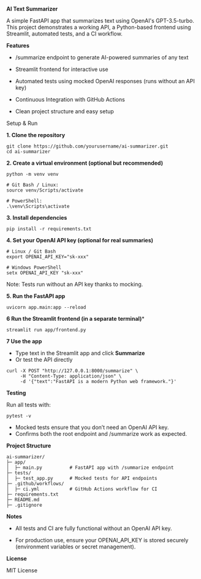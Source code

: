**AI Text Summarizer**

A simple FastAPI app that summarizes text using OpenAI's GPT-3.5-turbo.
This project demonstrates a working API, a Python-based frontend using Streamlit, automated tests, and a CI workflow.

**Features**

- /summarize endpoint to generate AI-powered summaries of any text

- Streamlit frontend for interactive use

- Automated tests using mocked OpenAI responses (runs without an API key)

- Continuous Integration with GitHub Actions

- Clean project structure and easy setup

Setup & Run

**1. Clone the repository**

```
git clone https://github.com/yourusername/ai-summarizer.git
cd ai-summarizer
``````


**2. Create a virtual environment (optional but recommended)**
``````
python -m venv venv

# Git Bash / Linux:
source venv/Scripts/activate

# PowerShell:
.\venv\Scripts\activate
``````


**3. Install dependencies**
``````
pip install -r requirements.txt
``````

**4. Set your OpenAI API key (optional for real summaries)**
``````
# Linux / Git Bash
export OPENAI_API_KEY="sk-xxx"

# Windows PowerShell
setx OPENAI_API_KEY "sk-xxx"
``````

Note: Tests run without an API key thanks to mocking.

**5. Run the FastAPI app**
``````
uvicorn app.main:app --reload
``````
**6 Run the Streamlit frontend (in a separate terminal)***
```
streamlit run app/frontend.py
```

**7 Use the app**
- Type text in the Streamlit app and click **Summarize**
- Or test the API directly
``````
curl -X POST "http://127.0.0.1:8000/summarize" \
     -H "Content-Type: application/json" \
     -d '{"text":"FastAPI is a modern Python web framework."}'
``````
**Testing**

Run all tests with:
``````
pytest -v
``````

- Mocked tests ensure that you don’t need an OpenAI API key.
- Confirms both the root endpoint and /summarize work as expected.

**Project Structure**
```text
ai-summarizer/
├─ app/
│  ├─ main.py          # FastAPI app with /summarize endpoint
├─ tests/
│  ├─ test_app.py      # Mocked tests for API endpoints
├─ .github/workflows/
│  ├─ ci.yml           # GitHub Actions workflow for CI
├─ requirements.txt
├─ README.md
├─ .gitignore
``````

**Notes**

- All tests and CI are fully functional without an OpenAI API key.

- For production use, ensure your OPENAI_API_KEY is stored securely (environment variables or secret management).

**License**

MIT License

